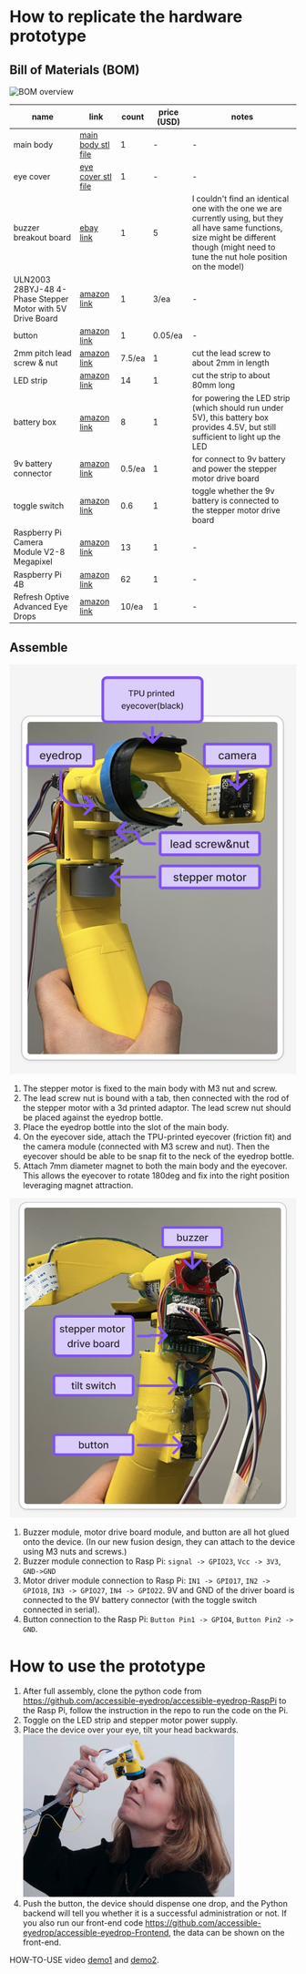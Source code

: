 # How to replicate the hardware prototype 

## Bill of Materials (BOM)
![BOM overview](./img/overview.png)

| name | link | count | price (USD) | notes |
|------|------|------|-----------|------|
| main body | [main body stl file](./3d%20print/main_body.stl) | 1 | - | - |
| eye cover | [eye cover stl file](./3d%20print/eye_cover.stl) | 1 | - | - |
| buzzer breakout board | [ebay link](https://www.ebay.com/itm/305955752072?chn=ps&mkevt=1&mkcid=28&google_free_listing_action=view_item&srsltid=AfmBOooTWdsfTm2qaCUZ0KN5gp1MGYCG-ywpCDCLxHKUqmNwkQ4iUdZ5WcI&gQT=1) | 1 | 5 | I couldn't find an identical one with the one we are currently using, but they all have same functions, size might be different though (might need to tune the nut hole position on the model) |
| ULN2003 28BYJ-48 4-Phase Stepper Motor with 5V Drive Board  | [amazon link](https://www.amazon.com/HiLetgo-ULN2003-28BYJ-48-Stepper-4-phase/dp/B00LPK0E5A/ref=sr_1_2_sspa?crid=1XHCUUF2E3X4M&dib=eyJ2IjoiMSJ9.Qa3CQUjLdgK6uEHpJhtsnI4ELhK7aHAmd-Ei-JAIRqwDcgL3MP0jscRJUTv3cKjKcBRCnk-Q7GVspk43Qe8rUQP2nwb3NTHoLz0R-nqRW-dbdu9dGK0bBUo0jIVyk2WR-lCtgC1KOEy-v6HLVw3tZP6WZ8c8Hh8UiAngDsl0kx1G1Oz0HuT1gkcUJOwoWInF0Qb-iBOIGM-bPVyV-Yh9MbHfmroCl83ngP7WWGdxIuc.V_qLAbR4rCg8FhxQB-BSsO2m62YArM6y9rSkkS14W18&dib_tag=se&keywords=stepper+motor&qid=1742525372&sprefix=stepper%2Caps%2C182&sr=8-2-spons&sp_csd=d2lkZ2V0TmFtZT1zcF9hdGY&psc=1) | 1 | 3/ea | - |
| button | [amazon link](https://www.amazon.com/Momentary-Pushbutton-Switches-Breadboard-Electronic/dp/B09R47N37H/ref=sr_1_2_sspa?crid=2PVUKEP7O3VC2&dib=eyJ2IjoiMSJ9.ndHYGnPty7Kigws1fmGVdS7mRoukyXE7d63GLZ_hPPK9dLiNlTwhgF_sj0441s5w8vsBjXUk48myqWxTyRJQZ048o0_GD2XIvtkC0UBQiazjGazZajKKhCmDU06U0MY5EPsAjLWrm_g3YfDlUAfDWL1_BALPKwt-_CScsWKJ-VUsRrbseiKehKE0JtI_NkxAVQva4WXRqfK-mgPPKOnRskIaA97SVGRYqYHc5EPSDt8.IlHTbI8hQGxLWxUMJ-KIS1Y57kifym9cBPhJpIPpoq4&dib_tag=se&keywords=button+arduino&qid=1742525424&sprefix=button+arduin%2Caps%2C254&sr=8-2-spons&sp_csd=d2lkZ2V0TmFtZT1zcF9hdGY&psc=1) | 1 | 0.05/ea | - |
| 2mm pitch lead screw & nut | [amazon link](https://www.amazon.com/400mm%EF%BC%8815-75-Inches%EF%BC%89Tr8x2-Thread-Printer-Machine/dp/B08JLWHG9H/ref=sr_1_2_sspa?crid=204RM7BHWRJDU&dib=eyJ2IjoiMSJ9.eCMHWpjfsRVtDdcYgs-M-BNH6PpmcOsWporfgeZVTfzGjHj071QN20LucGBJIEps.0hwz7vzlM7jpEtuQBS2sCe4ikMdKQQbqaFn-zhjBUyg&dib_tag=se&keywords=2mm%2Bpitch%2Blead%2Bsc&qid=1742525536&sprefix=2mm%2Bpitch%2Blead%2Bsc%2Caps%2C358&sr=8-2-spons&sp_csd=d2lkZ2V0TmFtZT1zcF9hdGY&th=1) | 7.5/ea | 1 | cut the lead screw to about 2mm in length |
| LED strip | [amazon link](https://www.amazon.com/PAUTIX-Dimmable-Backlight-Flexible-Lighting/dp/B0B1J57XS9/ref=sxin_16_pa_sp_search_thematic_sspa?content-id=amzn1.sym.9ae96427-feac-4323-af17-06872169e170%3Aamzn1.sym.9ae96427-feac-4323-af17-06872169e170&crid=3636KKS2ZFGPG&cv_ct_cx=led%2Bstripe&keywords=led%2Bstripe&pd_rd_i=B0CMSW9CLB&pd_rd_r=f08adace-8df2-4b1c-a126-9ee66ef9e448&pd_rd_w=DWOXe&pd_rd_wg=lcmzB&pf_rd_p=9ae96427-feac-4323-af17-06872169e170&pf_rd_r=QQ8V7F31ANWMCMHZ00FK&qid=1742525622&sbo=RZvfv%2F%2FHxDF%2BO5021pAnSA%3D%3D&sprefix=led%2Bstrip%2Caps%2C168&sr=1-2-e169343e-09af-4d41-85b1-8335fe8f32d0-spons&sp_csd=d2lkZ2V0TmFtZT1zcF9zZWFyY2hfdGhlbWF0aWM&th=1) | 14 | 1 | cut the strip to about 80mm long |
| battery box | [amazon link](https://www.amazon.com/Goweewon-AA-Battery-Holder-Leads/dp/B0CWFCPNRT/ref=sr_1_1_sspa?crid=1BZVWJBU2P0O2&dib=eyJ2IjoiMSJ9.lPPObmwoituHQda3Go8YDFV8ebSSTyZxt66x-IetRj_hKv14Mnir7D-SfcK-wCoWtLUmV6zvzdw5PuHcHJaY7MemG5b2BceWZ9UIweKUhf32ZWgmLkdKqdtDxQIeu-vlzh7K4wiMqztejkwGbNzGfzw3psh4TJhmev0YHCil9VHlyvsPq2FWLtYwCZ174DDn7JDUrAo0xSAeMPqTaIWuUhKquB9LYulQ8k4IOMf3A8Y.FzgQ_xxLh6hHwV1t9o3UPgbwFwJuESdmFnRjs8NJuQs&dib_tag=se&keywords=battery%2Bbox%2BAA%2B3%2Bslot&qid=1742525910&sprefix=battery%2Bbox%2Baa%2B3%2Bslot%2Caps%2C146&sr=8-1-spons&sp_csd=d2lkZ2V0TmFtZT1zcF9hdGY&th=1) | 8 | 1 | for powering the LED strip (which should run under 5V), this battery box provides 4.5V, but still sufficient to light up the LED |
| 9v battery connector | [amazon link](https://www.amazon.com/Battery-Connector-Plastic-Experiment-Equipment/dp/B08SL9X2YC/ref=sr_1_2?crid=1GCFFCX99NKSW&dib=eyJ2IjoiMSJ9.cPyl9XTIX6B9MfgCRRpDEscYkyho57s4B7exQhpIL-wI_QNpAo54rJSOgmafsjfW_Ptu-K4pbwMHh_RQRAcoM-qAH1VsWwa5F2jPNfGELzU94uKM4MY-qSdgPqUV7puHugXNUwtQ1OY0gwNrjQkRP2ly-SyBEw27NWmWeYhdyz8YrocmLrzZtNvaezwpyE_kb14BB1pTysETQUgGfqA-QXR0EVs7DLFyquBVsagrAkE.kGZOCUJ6Tx3glwoQO8jcU-lht6wefbUxfDBtPC57_jA&dib_tag=se&keywords=9v%2Bbattery%2Bcap&qid=1742528843&sprefix=9v%2Bbattery%2Bc%2Caps%2C278&sr=8-2&th=1) | 0.5/ea | 1 | for connect to 9v battery and power the stepper motor drive board |
| toggle switch | [amazon link](https://www.amazon.com/HiLetgo-AC125V-Terminals-Position-Toggle/dp/B079JBF815/ref=sxin_17_pa_sp_search_thematic_sspa?content-id=amzn1.sym.9ae96427-feac-4323-af17-06872169e170%3Aamzn1.sym.9ae96427-feac-4323-af17-06872169e170&crid=1HUDVM364L41R&cv_ct_cx=toggle+switch&keywords=toggle+switch&pd_rd_i=B079JBF815&pd_rd_r=8f64b633-7c90-412f-becf-72ffd5faf14f&pd_rd_w=5qhhp&pd_rd_wg=kfm2i&pf_rd_p=9ae96427-feac-4323-af17-06872169e170&pf_rd_r=ZC2FM8ZFB2CQ5SD7E86Z&qid=1742528935&sbo=RZvfv%2F%2FHxDF%2BO5021pAnSA%3D%3D&sprefix=toggle+switch%2Caps%2C193&sr=1-4-e169343e-09af-4d41-85b1-8335fe8f32d0-spons&sp_csd=d2lkZ2V0TmFtZT1zcF9zZWFyY2hfdGhlbWF0aWM&psc=1) | 0.6 | 1 | toggle whether the 9v battery is connected to the stepper motor drive board |
| Raspberry Pi Camera Module V2-8 Megapixel | [amazon link](https://www.amazon.com/Raspberry-Pi-Camera-Module-Megapixel/dp/B01ER2SKFS/ref=sr_1_3?dib=eyJ2IjoiMSJ9.SdZxeeuAaWgC9GeoeEJUFP62foW2SztM96rrEg7VSsYD-p1fQE48UWVjERlWaOfWzhD-QO70AYkKt6meJD3UZqbjvM337zp8JJ6E8cCavg-oFdH4X9n6Cc0zgie6v2GYe3G624QvkwQyoZj3dIts3Fc4AASXSf19Jx852MXh_J98LPWiijeyERAfjZTtMTasm-vw5YwcjXoSd08cym7TBl4mqm_aLJgTqAVmBJaZ7Xg.3ECh9_-607HgW_VnJy7emLPYlaDEs5zsGDzYKBbPsto&dib_tag=se&keywords=raspberry+pi+camera&qid=1742529031&sr=8-3) | 13 | 1 | - |
| Raspberry Pi 4B | [amazon link](https://www.amazon.com/Raspberry-Model-2019-Quad-Bluetooth/dp/B07TC2BK1X/ref=sr_1_1?crid=1YITJHF9OCVYQ&dib=eyJ2IjoiMSJ9.HavuMzOx0pibLLpdWCmY00k6Sz1h7IjNXYchbCG7xmeterViSIylhvpNrT0tJWntAAZEUi1P3KQ2hMqRN-N16KH3eKSnNiwrf_Aae9l2NKCRTKlflgkhkYDdPe46vN3sP5cyneKBqcfOM0E_Xj3jhQTZ-OXSbg2ufINEuSbhWTwDLKidwPub9YLdA_p0K_DCgFsNITO8G_auXlTd4idIkvWbkBjNhewNp05Cuu8sWQM.rv6nShqwJBonCcP8Fnxt4ksp6jPn3jQPqRsCoRnEDFM&dib_tag=se&keywords=raspberry%2Bpi%2B4b&qid=1742529069&sprefix=raspberry%2Bpi%2B4%2Caps%2C312&sr=8-1&th=1) | 62 | 1 | - |
| Refresh Optive Advanced Eye Drops | [amazon link](https://www.amazon.com/Refresh-Optive-Advanced-Fluid-Ounce/dp/B00B6A6VFQ/ref=sr_1_5_sspa?crid=7ERC7EVXXWKJ&dib=eyJ2IjoiMSJ9.qTPlK5IAgLBEWNLgtoHNdzhDvRqCOJkCKJrL3bf_h0xcisQixgUrKDPuMVApe4HTqO_JldvpJq1fVso6dUAFhEOxAfksLIddEE_4GHl6UMaoY-DZp1IXFQAtzvPaz64osiQBRxVo0ng5Pmq3PItP3Y8OvjsA-MsQMrnIH7Ka5YwmobsPoc6AfNDXd9DPhmphNonJ8fAS1HmKC8C42gbgxUxyUALSHOtz99r_RsnOsMjRJCqlNoB4jukNvIUZJjdUbYGaTj-JPnDY74fr5uCdHggc4wQm-qd4ilJtiwszkoY.2t2YM7Hj7KLM5Sm8xaArdgFA96zQGDwFfv3uAjP7w78&dib_tag=se&keywords=eyedrop&qid=1742529148&rdc=1&sprefix=eyedrop%2Caps%2C244&sr=8-5-spons&sp_csd=d2lkZ2V0TmFtZT1zcF9hdGY&psc=1) | 10/ea | 1 | - |

## Assemble

![front view](./img/front.png)
1. The stepper motor is fixed to the main body with M3 nut and screw.
2. The lead screw nut is bound with a tab, then connected with the rod of the stepper motor with a 3d printed adaptor. The lead screw nut should be placed against the eyedrop bottle.
3. Place the eyedrop bottle into the slot of the main body.
4. On the eyecover side, attach the TPU-printed eyecover (friction fit) and the camera module (connected with M3 screw and nut). Then the eyecover should be able to be snap fit to the neck of the eyedrop bottle.
5. Attach 7mm diameter magnet to both the main body and the eyecover. This allows the eyecover to rotate 180deg and fix into the right position leveraging magnet attraction. 

![back view](./img/back.png)
1. Buzzer module, motor drive board module, and button are all hot glued onto the device. (In our new fusion design, they can attach to the device using M3 nuts and screws.)
2. Buzzer module connection to Rasp Pi: `signal -> GPIO23`, `Vcc -> 3V3`, `GND->GND`
3. Motor driver module connection to Rasp Pi: `IN1 -> GPIO17`, `IN2 -> GPIO18`, `IN3 -> GPIO27`, `IN4 -> GPIO22`. 9V and GND of the driver board is connected to the 9V battery connector (with the toggle switch connected in serial).
4. Button connection to the Rasp Pi: `Button Pin1 -> GPIO4`, `Button Pin2 -> GND`.




# How to use the prototype

1. After full assembly, clone the python code from https://github.com/accessible-eyedrop/accessible-eyedrop-RaspPi to the Rasp Pi, follow the instruction in the repo to run the code on the Pi.
2. Toggle on the LED strip and stepper motor power supply.
3. Place the device over your eye, tilt your head backwards.
![use instruction](./img/linda.png)
4. Push the button, the device should dispense one drop, and the Python backend will tell you whether it is a successful administration or not. If you also run our front-end code https://github.com/accessible-eyedrop/accessible-eyedrop-Frontend, the data can be shown on the front-end.

HOW-TO-USE video [demo1](./video/dispense.mp4) and [demo2](./video/workflow.mp4).

